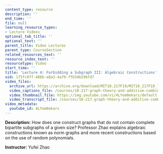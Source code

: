 ```yaml
---
content_type: resource
description: ''
end_time: ''
file: null
learning_resource_types:
- Lecture Videos
optional_tab_title: ''
optional_text: ''
parent_title: Video Lectures
parent_type: CourseSection
related_resources_text: ''
resource_index_text: ''
resourcetype: Video
start_time: ''
title: 'Lecture 4: Forbidding a Subgraph III: Algebraic Constructions'
uid: 175fc97f-486b-a8a3-4a79-ffb34b296fd7
video_files:
  archive_url: https://archive.org/download/MIT18.217F19/MIT18_217F19_lec04_300k.mp4
  video_captions_file: /courses/18-217-graph-theory-and-additive-combinatorics-fall-2019/9a5962508d1f5606949ee795b15deef4_4LYom0ekars.vtt
  video_thumbnail_file: https://img.youtube.com/vi/4LYom0ekars/default.jpg
  video_transcript_file: /courses/18-217-graph-theory-and-additive-combinatorics-fall-2019/6efcd598b747088e74c9755f27b84cb0_4LYom0ekars.pdf
video_metadata:
  youtube_id: 4LYom0ekars
---
```


**Description:** How does one construct graphs that do not contain complete bipartite subgraphs of a given size? Professor Zhao explains algebraic constructions known as norm graphs and more recent constructions based on the use of random polynomials.

**Instructor:** Yufei Zhao